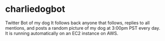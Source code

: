# charliedogbot
Twitter Bot of my dog
It follows back anyone that follows, replies to all mentions, and posts a random picture of my dog at 3:00pm PST every day. It is running automatically on an EC2 instance on AWS.
